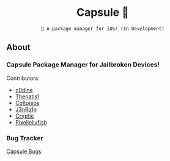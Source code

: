 <div align="center">

# Capsule 💊

``` 
🎉 A package manager for iOS! (In Development)
```

</div>

## About

### Capsule Package Manager for Jailbroken Devices!
Contributors:
- [c0dine](https://twitter.com/c0dine)
- [Thenatis1](https://twitter.com/Thenatis1) 
- [Coltonios](https://twitter.com/coltonios) 
- [J3nRa1n](https://twitter.com/J3nRa1n)
- [Cryptic](https://twitter.com/cr4ptic)
- [Pixeljellyfish](https://twitter.com/pixeljellyfish)<br/> 

### Bug Tracker
[Capsule Bugs](https://github.com/trycapsuledev/Capsule-Bugs)<br/>


